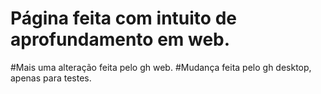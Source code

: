 # Página feita com intuito de aprofundamento em web.

#Mais uma alteração feita pelo gh web.
#Mudança feita pelo gh desktop, apenas para testes.
